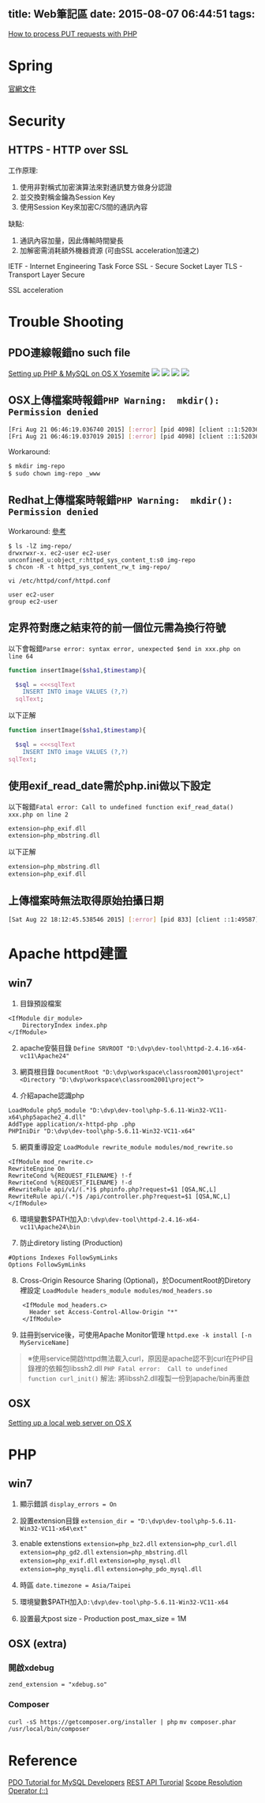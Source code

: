 title: Web筆記區
date: 2015-08-07 06:44:51
tags:
---
<!-- toc -->



[How to process PUT requests with PHP](http://phpave.com/how-to-process-put-requests-with-php/)

# Spring
[官網文件](http://docs.spring.io/spring-framework/docs/current/spring-framework-reference/html/index.html)

# Security
## HTTPS - HTTP over SSL
工作原理:
1. 使用非對稱式加密演算法來對通訊雙方做身分認證
2. 並交換對稱金鑰為Session Key
3. 使用Session Key來加密C/S間的通訊內容

缺點:
1. 通訊內容加量，因此傳輸時間變長
2. 加解密需消耗額外機器資源 (可由SSL acceleration加速之)

IETF - Internet Engineering Task Force
SSL - Secure Socket Layer
TLS - Transport Layer Secure


SSL acceleration




# Trouble Shooting
## PDO連線報錯no such file
[Setting up PHP & MySQL on OS X Yosemite](https://dzone.com/articles/setting-php-mysql-os-x)
![](pdo-error-msg.png)
![](pdo-error-phpinfo.png)
![](pdo-error-phpini.png)
![](pdo-error-mysql-sock.png)


## OSX上傳檔案時報錯`PHP Warning:  mkdir(): Permission denied`
```bash
[Fri Aug 21 06:46:19.036740 2015] [:error] [pid 4098] [client ::1:52036] PHP Warning:  mkdir(): Permission denied in /Users/Hamn/Workspace/pichannel.web/api/MyAPI.class.php on line 77
[Fri Aug 21 06:46:19.037019 2015] [:error] [pid 4098] [client ::1:52036] PHP Warning:  file_put_contents(/Users/Hamn/Workspace/pichannel.web/img-repo/fd/94400820857e1f415555cda791b279af6d72e8.jpg): failed to open stream: No such file or dir
```
Workaround:
```bash
$ mkdir img-repo
$ sudo chown img-repo _www
```



## Redhat上傳檔案時報錯`PHP Warning:  mkdir(): Permission denied`
Workaround: [參考](http://stackoverflow.com/questions/13908722/php-unable-to-create-a-directory-with-mkdir)
```
$ ls -lZ img-repo/
drwxrwxr-x. ec2-user ec2-user unconfined_u:object_r:httpd_sys_content_t:s0 img-repo
$ chcon -R -t httpd_sys_content_rw_t img-repo/
```
```
vi /etc/httpd/conf/httpd.conf

user ec2-user
group ec2-user
```


## 定界符對應之結束符的前一個位元需為換行符號

以下會報錯`Parse error: syntax error, unexpected $end in xxx.php on line 64 `
```php
function insertImage($sha1,$timestamp){

  $sql = <<<sqlText
    INSERT INTO image VALUES (?,?)
  sqlText;
```

以下正解
```php
function insertImage($sha1,$timestamp){

  $sql = <<<sqlText
    INSERT INTO image VALUES (?,?)
sqlText;
```



## 使用exif_read_date需於php.ini做以下設定
以下報錯`Fatal error: Call to undefined function exif_read_data() xxx.php on line 2 `
```php
extension=php_exif.dll
extension=php_mbstring.dll
```
以下正解
```php
extension=php_mbstring.dll
extension=php_exif.dll
```




## 上傳檔案時無法取得原始拍攝日期
```bash
[Sat Aug 22 18:12:45.538546 2015] [:error] [pid 833] [client ::1:49587] PHP Notice:  Undefined index: DateTimeOriginal in /Users/Hamn/Workspace/pichannel.web/api/MyAPI.class.php on line 89
```



# Apache httpd建置
## win7

1. 目錄預設檔案
```
<IfModule dir_module>
    DirectoryIndex index.php
</IfModule>
```
2. apache安裝目錄
`Define SRVROOT "D:\dvp\dev-tool\httpd-2.4.16-x64-vc11\Apache24"`

3. 網頁根目錄
`DocumentRoot "D:\dvp\workspace\classroom2001\project"`
`<Directory "D:\dvp\workspace\classroom2001\project">`

4. 介紹apache認識php
```
LoadModule php5_module "D:\dvp\dev-tool\php-5.6.11-Win32-VC11-x64\php5apache2_4.dll"
AddType application/x-httpd-php .php
PHPIniDir "D:\dvp\dev-tool\php-5.6.11-Win32-VC11-x64"
```
5. 網頁重導設定
`LoadModule rewrite_module modules/mod_rewrite.so`
```
<IfModule mod_rewrite.c>
RewriteEngine On
RewriteCond %{REQUEST_FILENAME} !-f
RewriteCond %{REQUEST_FILENAME} !-d
#RewriteRule api/v1/(.*)$ phpinfo.php?request=$1 [QSA,NC,L]
RewriteRule api/(.*)$ /api/controller.php?request=$1 [QSA,NC,L]
</IfModule>
```
6. 環境變數$PATH加入`D:\dvp\dev-tool\httpd-2.4.16-x64-vc11\Apache24\bin`

7. 防止diretory listing (Production)
```
#Options Indexes FollowSymLinks
Options FollowSymLinks
```
8. Cross-Origin Resource Sharing (Optional)，於DocumentRoot的Diretory裡設定
`LoadModule headers_module modules/mod_headers.so`
```
    <IfModule mod_headers.c>
      Header set Access-Control-Allow-Origin "*"
    </IfModule>
```

9. 註冊到service後，可使用Apache Monitor管理
`httpd.exe -k install [-n MyServiceName]`

>※使用service開啟httpd無法載入curl，原因是apache認不到curl在PHP目錄裡的依賴包libssh2.dll
>`PHP Fatal error:  Call to undefined function curl_init()`
>解法: 將libssh2.dll複製一份到apache/bin再重啟

## OSX
[Setting up a local web server on OS X](https://discussions.apple.com/docs/DOC-3083)

# PHP
## win7
1. 顯示錯誤
`display_errors = On`

2. 設置extension目錄
`extension_dir = "D:\dvp\dev-tool\php-5.6.11-Win32-VC11-x64\ext"`

3. enable extenstions
`extension=php_bz2.dll`
`extension=php_curl.dll`
`extension=php_gd2.dll`
`extension=php_mbstring.dll`
`extension=php_exif.dll`
`extension=php_mysql.dll`
`extension=php_mysqli.dll`
`extension=php_pdo_mysql.dll`

4. 時區
`date.timezone = Asia/Taipei`

5. 環境變數$PATH加入`D:\dvp\dev-tool\php-5.6.11-Win32-VC11-x64`

6. 設置最大post size - Production
post_max_size = 1M

## OSX (extra)
### 開啟xdebug
`zend_extension = "xdebug.so"`
### Composer
`curl -sS https://getcomposer.org/installer | php`
`mv composer.phar /usr/local/bin/composer`


# Reference
[PDO Tutorial for MySQL Developers](http://wiki.hashphp.org/PDO_Tutorial_for_MySQL_Developers)
[REST API Turorial](http://www.restapitutorial.com/index.html)
[Scope Resolution Operator (::)](http://php.net/manual/en/language.oop5.paamayim-nekudotayim.php)
